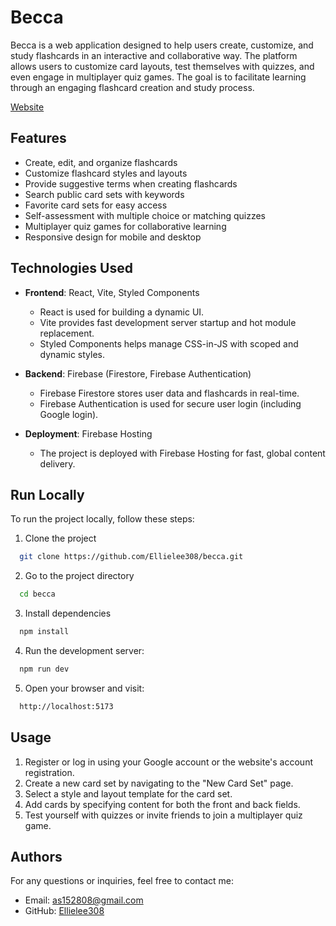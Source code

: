 # Becca

Becca is a web application designed to help users create, customize, and study flashcards in an interactive and collaborative way. The platform allows users to customize card layouts, test themselves with quizzes, and even engage in multiplayer quiz games. The goal is to facilitate learning through an engaging flashcard creation and study process.

[Website](https://becca-24.web.app/)

## Features

- Create, edit, and organize flashcards
- Customize flashcard styles and layouts
- Provide suggestive terms when creating flashcards
- Search public card sets with keywords
- Favorite card sets for easy access
- Self-assessment with multiple choice or matching quizzes
- Multiplayer quiz games for collaborative learning
- Responsive design for mobile and desktop

## Technologies Used

- **Frontend**: React, Vite, Styled Components
  - React is used for building a dynamic UI.
  - Vite provides fast development server startup and hot module replacement.
  - Styled Components helps manage CSS-in-JS with scoped and dynamic styles.
- **Backend**: Firebase (Firestore, Firebase Authentication)

  - Firebase Firestore stores user data and flashcards in real-time.
  - Firebase Authentication is used for secure user login (including Google login).

- **Deployment**: Firebase Hosting
  - The project is deployed with Firebase Hosting for fast, global content delivery.

## Run Locally

To run the project locally, follow these steps:

1. Clone the project

```bash
  git clone https://github.com/Ellielee308/becca.git
```

2. Go to the project directory

```bash
  cd becca
```

3. Install dependencies

```bash
  npm install
```

4. Run the development server:

```bash
  npm run dev
```

5. Open your browser and visit:

```bash
  http://localhost:5173
```

## Usage

1. Register or log in using your Google account or the website's account registration.
2. Create a new card set by navigating to the "New Card Set" page.
3. Select a style and layout template for the card set.
4. Add cards by specifying content for both the front and back fields.
5. Test yourself with quizzes or invite friends to join a multiplayer quiz game.

## Authors

For any questions or inquiries, feel free to contact me:

- Email: as152808@gmail.com
- GitHub: [Ellielee308](https://github.com/Ellielee308)
